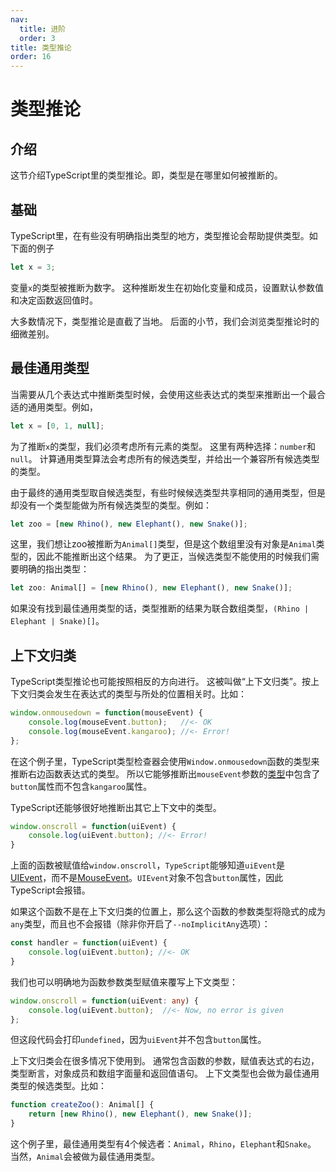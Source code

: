 ```yaml
---
nav:
  title: 进阶
  order: 3
title: 类型推论
order: 16
---
```


# 类型推论

## 介绍

这节介绍TypeScript里的类型推论。即，类型是在哪里如何被推断的。

## 基础

TypeScript里，在有些没有明确指出类型的地方，类型推论会帮助提供类型。如下面的例子

```typescript
let x = 3;
```

变量`x`的类型被推断为数字。 这种推断发生在初始化变量和成员，设置默认参数值和决定函数返回值时。

大多数情况下，类型推论是直截了当地。 后面的小节，我们会浏览类型推论时的细微差别。

## 最佳通用类型

当需要从几个表达式中推断类型时候，会使用这些表达式的类型来推断出一个最合适的通用类型。例如，

```typescript
let x = [0, 1, null];
```

为了推断`x`的类型，我们必须考虑所有元素的类型。 这里有两种选择：`number`和`null`。 计算通用类型算法会考虑所有的候选类型，并给出一个兼容所有候选类型的类型。

由于最终的通用类型取自候选类型，有些时候候选类型共享相同的通用类型，但是却没有一个类型能做为所有候选类型的类型。例如：

```typescript
let zoo = [new Rhino(), new Elephant(), new Snake()];
```

这里，我们想让zoo被推断为`Animal[]`类型，但是这个数组里没有对象是`Animal`类型的，因此不能推断出这个结果。 为了更正，当候选类型不能使用的时候我们需要明确的指出类型：

```typescript
let zoo: Animal[] = [new Rhino(), new Elephant(), new Snake()];
```

如果没有找到最佳通用类型的话，类型推断的结果为联合数组类型，`(Rhino | Elephant | Snake)[]`。

## 上下文归类

TypeScript类型推论也可能按照相反的方向进行。 这被叫做“上下文归类”。按上下文归类会发生在表达式的类型与所处的位置相关时。比如：

```typescript
window.onmousedown = function(mouseEvent) {
    console.log(mouseEvent.button);   //<- OK
    console.log(mouseEvent.kangaroo); //<- Error!
};
```

在这个例子里，TypeScript类型检查器会使用`Window.onmousedown`函数的类型来推断右边函数表达式的类型。 所以它能够推断出`mouseEvent`参数的[类型](https://developer.mozilla.org/en-US/docs/Web/API/MouseEvent)中包含了`button`属性而不包含`kangaroo`属性。

TypeScript还能够很好地推断出其它上下文中的类型。

```typescript
window.onscroll = function(uiEvent) {
    console.log(uiEvent.button); //<- Error!
}
```

上面的函数被赋值给`window.onscroll`，`TypeScript`能够知道`uiEvent`是[UIEvent](https://developer.mozilla.org/en-US/docs/Web/API/UIEvent)，而不是[MouseEvent](https://developer.mozilla.org/en-US/docs/Web/API/MouseEvent)。`UIEvent`对象不包含`button`属性，因此TypeScript会报错。

如果这个函数不是在上下文归类的位置上，那么这个函数的参数类型将隐式的成为`any`类型，而且也不会报错（除非你开启了`--noImplicitAny`选项）：

```typescript
const handler = function(uiEvent) {
    console.log(uiEvent.button); //<- OK
}
```

我们也可以明确地为函数参数类型赋值来覆写上下文类型：

```typescript
window.onscroll = function(uiEvent: any) {
    console.log(uiEvent.button);  //<- Now, no error is given
};
```

但这段代码会打印`undefined`，因为`uiEvent`并不包含`button`属性。

上下文归类会在很多情况下使用到。 通常包含函数的参数，赋值表达式的右边，类型断言，对象成员和数组字面量和返回值语句。 上下文类型也会做为最佳通用类型的候选类型。比如：

```typescript
function createZoo(): Animal[] {
    return [new Rhino(), new Elephant(), new Snake()];
}
```

这个例子里，最佳通用类型有4个候选者：`Animal`，`Rhino`，`Elephant`和`Snake`。 当然，`Animal`会被做为最佳通用类型。

